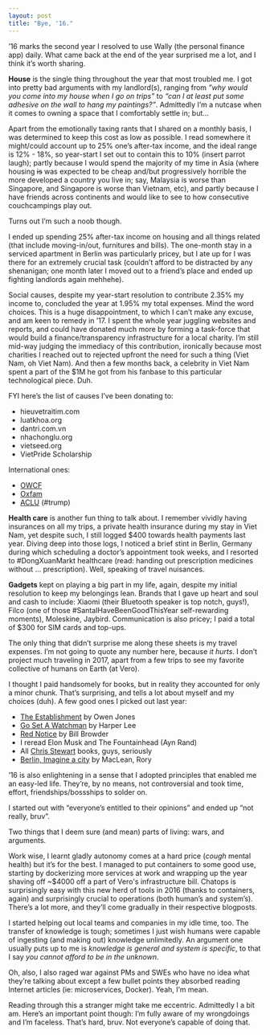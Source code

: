 ```yaml
---
layout: post
title: "Bye, '16."
---
```


’16 marks the second year I resolved to use Wally (the personal finance app) daily. What came back at the end of the year surprised me a lot, and I think it’s worth sharing.

**House** is the single thing throughout the year that most troubled me. I got into pretty bad arguments with my landlord(s), ranging from _”why would you come into my house when I go on trips”_ to _“can I at least put some adhesive on the wall to hang my paintings?”_. Admittedly I’m a nutcase when it comes to owning a space that I comfortably settle in; but…

Apart from the emotionally taxing rants that I shared on a monthly basis, I was determined to keep this cost as low as possible. I read somewhere it might/could account up to 25% one’s after-tax income, and the ideal range is 12% - 18%, so year-start I set out to contain this to 10% (insert parrot laugh); partly because I would spend the majority of my time in Asia (where housing ~~is~~ was expected to be cheap and/but progressively horrible the more developed a country you live in; say, Malaysia is worse than Singapore, and Singapore is worse than Vietnam, etc), and partly because I have friends across continents and would like to see to how consecutive couchcampings play out.

Turns out I’m such a noob though.

I ended up spending 25% after-tax income on housing and all things related (that include moving-in/out, furnitures and bills). The one-month stay in a serviced apartment in Berlin was particularly pricey, but I ate up for I was there for an extremely crucial task (couldn’t afford to be distracted by any shenanigan; one month later I moved out to a friend’s place and ended up fighting landlords again mehhehe).

Social causes, despite my year-start resolution to contribute 2.35% my income to, concluded the year at 1.95% my total expenses. Mind the word choices. This is a huge disappointment, to which I can’t make any excuse, and am keen to remedy in ’17. I spent the whole year juggling websites and reports, and could have donated much more by forming a task-force that would build a finance/transparency infrastructure for a local charity. I’m still mid-way judging the immediacy of this contribution, ironically because most charities I reached out to rejected upfront the need for such a thing (Viet Nam, oh Viet Nam). And then a few months back, a celebrity in Viet Nam spent a part of the $1M he got from his fanbase to this particular technological piece. Duh.

FYI here’s the list of causes I’ve been donating to:

- hieuvetraitim.com
- luatkhoa.org
- dantri.com.vn 
- nhachonglu.org
- vietseed.org
- VietPride Scholarship

International ones:

- [OWCF](http://www.oneworldchildrensfund.org)
- [Oxfam](https://www.oxfam.org)
- [ACLU](https://www.aclu.org) (#trump)

**Health care** is another fun thing to talk about. I remember vividly having insurances on all my trips, a private health insurance during my stay in Viet Nam, yet despite such, I still logged $400 towards health payments last year. Diving deep into those logs, I noticed a brief stint in Berlin, Germany during which scheduling a doctor’s appointment took weeks, and I resorted to #DongXuanMarkt healthcare (read: handing out prescription medicines without … prescription). Well, speaking of travel nuisances.

**Gadgets** kept on playing a big part in my life, again, despite my initial resolution to keep my belongings lean. Brands that I gave up heart and soul and cash to include: Xiaomi (their Bluetooth speaker is top notch, guys!), Filco (one of those #SantaIHaveBeenGoodThisYear self-rewarding moments), Moleskine, Jaybird. Communication is also pricey; I paid a total of $300 for SIM cards and top-ups.

The only thing that didn’t surprise me along these sheets is my travel expenses. I’m not going to quote any number here, because _it hurts_. I don’t project much traveling in 2017, apart from a few trips to see my favorite collective of humans on Earth (at Vero).

I thought I paid handsomely for books, but in reality they accounted for only a minor chunk. That’s surprising, and tells a lot about myself and my choices (duh). A few good ones I picked out last year:

- [The Establishment](https://www.amazon.com/Establishment-How-They-Get-Away/dp/1612194877/ref=sr_1_1?ie=UTF8&qid=1483334115&sr=8-1&keywords=The+Establishment%3A+And+How+They+Get+Away+With+It) by Owen Jones
- [Go Set A Watchman](https://www.amazon.com/Go-Set-Watchman-Harper-Lee-ebook/dp/B00T4X9KO6/ref=sr_1_1?s=books&ie=UTF8&qid=1483334149&sr=1-1&keywords=go+set+a+watchman) by Harper Lee
- [Red Notice](https://www.amazon.com/Red-Notice-Became-Putins-Enemy-ebook/dp/B00O30HFT2/ref=sr_1_1?s=books&ie=UTF8&qid=1483334172&sr=1-1&keywords=red+notice) by Bill Browder
- I reread Elon Musk and The Fountainhead (Ayn Rand)
- All [Chris Stewart](https://www.amazon.com/Chris-Stewart/e/B00288XSUG/ref=sr_ntt_srch_lnk_8?qid=1483335203&sr=8-8) books, guys, seriously
- [Berlin, Imagine a city](https://www.amazon.com/Berlin-Imagine-City-Rory-MacLean/dp/0297871838/ref=sr_1_1?ie=UTF8&qid=1483335229&sr=8-1&keywords=berlin+imagine+a+city) by MacLean, Rory

’16 is also enlightening in a sense that I adopted principles that enabled me an easy-led life. They’re, by no means, not controversial and took time, effort, friendships/bossships to solder on. 

I started out with “everyone’s entitled to their opinions” and ended up “not really, bruv”.

Two things that I deem sure (and mean) parts of living: wars, and arguments.

Work wise, I learnt gladly autonomy comes at a hard price (*cough* mental health) but it’s for the best. I managed to put containers to some good use, starting by dockerizing more services at work and wrapping up the year shaving off ~$4000 off a part of Vero's infrastructure bill. Chatops is surprisingly easy with this new herd of tools in 2016 (thanks to containers, again) and surprisingly crucial to operations (both human’s and system’s). There’s a lot more, and they’ll come gradually in their respective blogposts.

I started helping out local teams and companies in my idle time, too. The transfer of knowledge is tough; sometimes I just wish humans were capable of ingesting (and making out) knowledge unlimitedly. An argument one usually puts up to me is _knowledge is general and system is specific_, to that I say _you cannot afford to be in the unknown_.

Oh, also, I also raged war against PMs and SWEs who have no idea what they’re talking about except a few bullet points they absorbed reading Internet articles (ie: microservices, Docker). Yeah, I’m mean.

Reading through this a stranger might take me eccentric. Admittedly I a bit am. Here’s an important point though: I’m fully aware of my wrongdoings and I’m faceless. That’s hard, bruv. Not everyone’s capable of doing that.
